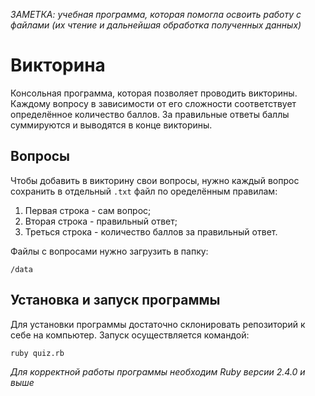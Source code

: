 *ЗАМЕТКА: учебная программа, которая помогла освоить работу с файлами (их чтение и дальнейшая обработка полученных данных)*

# Викторина

Консольная программа, которая позволяет проводить викторины. Каждому вопросу в зависимости от его сложности соответствует определённое количество баллов. За правильные ответы баллы суммируются и выводятся в конце викторины.

## Вопросы

Чтобы добавить в викторину свои вопросы, нужно каждый вопрос сохранить в отдельный `.txt` файл по оределённым правилам:
  1. Первая строка - сам вопрос;
  2. Вторая строка - правильный ответ;
  3. Треться строка - количество баллов за правильный ответ.

Файлы с вопросами нужно загрузить в папку:

```
/data
```

## Установка и запуск программы

Для установки программы достаточно склонировать репозиторий к себе на компьютер. Запуск осуществляется командой:

```
ruby quiz.rb
```

*Для корректной работы программы необходим Ruby версии 2.4.0 и выше*
